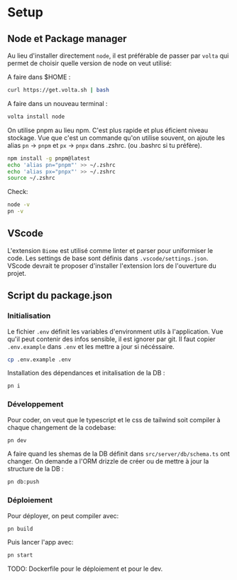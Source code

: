 # Setup

## Node et Package manager

Au lieu d'installer directement `node`, il est préférable de passer par `volta` qui permet de choisir quelle version de node on veut utilisé:

A faire dans $HOME :
```sh
curl https://get.volta.sh | bash
```

A faire dans un nouveau terminal :
```sh
volta install node
```

On utilise pnpm au lieu npm. C'est plus rapide et plus éficient niveau stockage.
Vue que c'est un commande qu'on utilise souvent, on ajoute les alias `pn` -> `pnpm` et `px` -> `pnpx` dans .zshrc. (ou .bashrc si tu préfère).

```sh
npm install -g pnpm@latest
echo 'alias pn="pnpm"' >> ~/.zshrc
echo 'alias px="pnpx"' >> ~/.zshrc
source ~/.zshrc
```

Check:
```sh
node -v
pn -v
```

## VScode

L'extension `Biome` est utilisé comme linter et parser pour uniformiser le code.
Les settings de base sont définis dans `.vscode/settings.json`.
VScode devrait te proposer d'installer l'extension lors de l'ouverture du projet.

## Script du package.json

### Initialisation

Le fichier `.env` définit les variables d'environment utils à l'application. Vue qu'il peut contenir des infos sensible, il est ignorer par git.
Il faut copier `.env.example` dans `.env` et les mettre a jour si nécéssaire.

```sh
cp .env.example .env
```

Installation des dépendances et initalisation de la DB :
```sh
pn i
```

### Développement

Pour coder, on veut que le typescript et le css de tailwind soit compiler à chaque changement de la codebase:

```sh
pn dev
```

A faire quand les shemas de la DB définit dans `src/server/db/schema.ts` ont changer.
On demande a l'ORM drizzle de créer ou de mettre à jour la structure de la DB :
```sh
pn db:push
```

### Déploiement

Pour déployer, on peut compiler avec:
```sh
pn build
````

Puis lancer l'app avec:
```sh
pn start
```

TODO: Dockerfile pour le déploiement et pour le dev.

